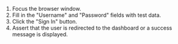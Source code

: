 1. Focus the browser window.
2. Fill in the "Username" and "Password" fields with test data.
3. Click the "Sign In" button.
4. Assert that the user is redirected to the dashboard or a success message is displayed.